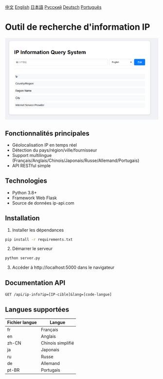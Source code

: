 [中文](../README.zh-CN.md) [English](README.en.md) [日本語](README.ja.md) [Русский](README.ru.md) [Deutsch](README.de.md) [Português](README.pt-BR.md)

# Outil de recherche d'information IP

![Capture d'écran](../screen/screen1.jpg)

## Fonctionnalités principales
- Géolocalisation IP en temps réel
- Détection du pays/région/ville/fournisseur
- Support multilingue (Français/Anglais/Chinois/Japonais/Russe/Allemand/Portugais)
- API RESTful simple

## Technologies
- Python 3.8+
- Framework Web Flask
- Source de données ip-api.com

## Installation
1. Installer les dépendances
```bash
pip install -r requirements.txt
```

2. Démarrer le serveur
```bash
python server.py
```

3. Accéder à http://localhost:5000 dans le navigateur

## Documentation API
```
GET /api/ip-info?ip=[IP-cible]&lang=[code-langue]
```

## Langues supportées
| Fichier langue | Langue |
|---------|---------|
| fr | Français |
| en | Anglais |
| zh-CN | Chinois simplifié |
| ja | Japonais |
| ru | Russe |
| de | Allemand |
| pt-BR | Portugais |